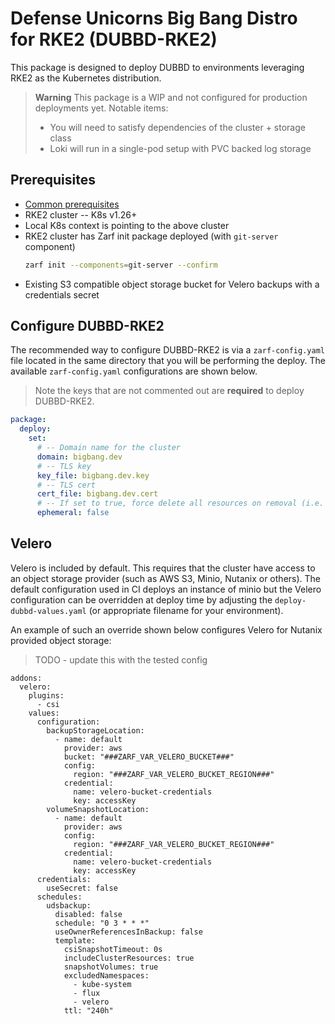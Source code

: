 # Defense Unicorns Big Bang Distro for RKE2 (DUBBD-RKE2)

This package is designed to deploy DUBBD to environments leveraging RKE2 as the Kubernetes distribution.

> **Warning**
> This package is a WIP and not configured for production deployments yet. Notable items:
>
> - You will need to satisfy dependencies of the cluster + storage class
> - Loki will run in a single-pod setup with PVC backed log storage

## Prerequisites

- [Common prerequisites](../docs/prereq-steps.md)
- RKE2 cluster -- K8s v1.26+
- Local K8s context is pointing to the above cluster
- RKE2 cluster has Zarf init package deployed (with `git-server` component)
  ```bash
  zarf init --components=git-server --confirm
  ```
- Existing S3 compatible object storage bucket for Velero backups with a credentials secret

## Configure DUBBD-RKE2

The recommended way to configure DUBBD-RKE2 is via a `zarf-config.yaml` file located in the same directory that you will be performing the deploy. The available `zarf-config.yaml` configurations are shown below.

> Note the keys that are not commented out are **required** to deploy DUBBD-RKE2.

```yaml
package:
  deploy:
    set:
      # -- Domain name for the cluster
      domain: bigbang.dev
      # -- TLS key
      key_file: bigbang.dev.key
      # -- TLS cert
      cert_file: bigbang.dev.cert
      # -- If set to true, force delete all resources on removal (i.e. object storage, PVCs, etc)
      ephemeral: false
```

## Velero
Velero is included by default. This requires that the cluster have access to an object storage provider (such as AWS S3, Minio, Nutanix or others). The default configuration used in CI deploys an instance of minio but the Velero configuration can be overridden at deploy time by adjusting the `deploy-dubbd-values.yaml` (or appropriate filename for your environment).

An example of such an override shown below configures Velero for Nutanix provided object storage:
> TODO - update this with the tested config
```
addons:
  velero:
    plugins:
      - csi
    values:
      configuration:
        backupStorageLocation:
          - name: default
            provider: aws
            bucket: "###ZARF_VAR_VELERO_BUCKET###"
            config:
              region: "###ZARF_VAR_VELERO_BUCKET_REGION###"
            credential:
              name: velero-bucket-credentials
              key: accessKey
        volumeSnapshotLocation:
          - name: default
            provider: aws
            config:
              region: "###ZARF_VAR_VELERO_BUCKET_REGION###"
            credential:
              name: velero-bucket-credentials
              key: accessKey
      credentials:
        useSecret: false
      schedules:
        udsbackup:
          disabled: false
          schedule: "0 3 * * *"
          useOwnerReferencesInBackup: false
          template:
            csiSnapshotTimeout: 0s
            includeClusterResources: true
            snapshotVolumes: true
            excludedNamespaces:
              - kube-system
              - flux
              - velero
            ttl: "240h"
```
